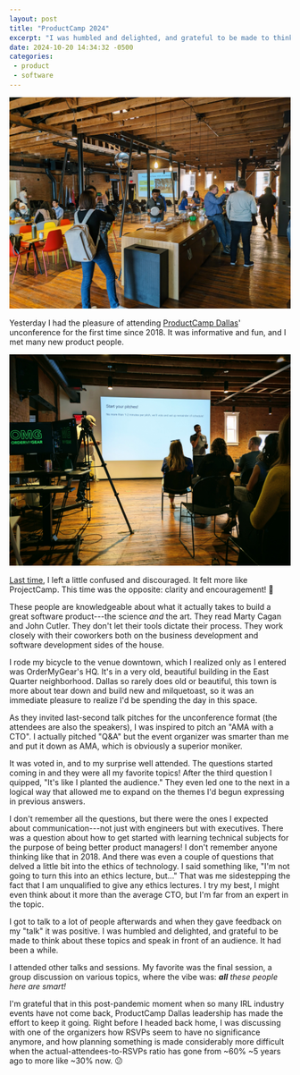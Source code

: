 ```yaml
---
layout: post
title: "ProductCamp 2024"
excerpt: "I was humbled and delighted, and grateful to be made to think about these topics and speak in front of an audience. It had been a while."
date: 2024-10-20 14:34:32 -0500
categories: 
 - product
 - software
---
```


![](/assets/2024/10/PXL_20241019_152223823.jpg)

Yesterday I had the pleasure of attending [ProductCamp Dallas](https://www.linkedin.com/company/productcampdallas/)' unconference for the first time since 2018. It was informative and fun, and I met many new product people.

![](/assets/2024/10/PXL_20241019_154503448.jpg)

[Last time](/2018/03/11/product-camp/), I left a little confused and discouraged. It felt more like ProjectCamp. This time was the opposite: clarity and encouragement! 🥳

These people are knowledgeable about what it actually takes to build a great software product---the science _and_ the art. They read Marty Cagan and John Cutler. They don't let their tools dictate their process. They work closely with their coworkers both on the business development and software development sides of the house.

I rode my bicycle to the venue downtown, which I realized only as I entered was OrderMyGear's HQ. It's in a very old, beautiful building in the East Quarter neighborhood. Dallas so rarely does old or beautiful, this town is more about tear down and build new and milquetoast, so it was an immediate pleasure to realize I'd be spending the day in this space.

As they invited last-second talk pitches for the unconference format (the attendees are also the speakers), I was inspired to pitch an "AMA with a CTO". I actually pitched "Q&A" but the event organizer was smarter than me and put it down as AMA, which is obviously a superior moniker.

It was voted in, and to my surprise well attended. The questions started coming in and they were all my favorite topics! After the third question I quipped, "It's like I planted the audience." They even led one to the next in a logical way that allowed me to expand on the themes I'd begun expressing in previous answers.

I don't remember all the questions, but there were the ones I expected about communication---not just with engineers but with executives. There was a question about how to get started with learning technical subjects for the purpose of being better product managers! I don't remember anyone thinking like that in 2018. And there was even a couple of questions that delved a little bit into the ethics of technology. I said something like, "I'm not going to turn this into an ethics lecture, but..." That was me sidestepping the fact that I am unqualified to give any ethics lectures. I try my best, I might even think about it more than the average CTO, but I'm far from an expert in the topic. 

I got to talk to a lot of people afterwards and when they gave feedback on my "talk" it was positive. I was humbled and delighted, and grateful to be made to think about these topics and speak in front of an audience. It had been a while.

I attended other talks and sessions. My favorite was the final session, a group discussion on various topics, where the vibe was: _**all** these people here are smart!_

I'm grateful that in this post-pandemic moment when so many IRL industry events have not come back, ProductCamp Dallas leadership has made the effort to keep it going. Right before I headed back home, I was discussing with one of the organizers how RSVPs seem to have no significance anymore, and how planning something is made considerably more difficult when the actual-attendees-to-RSVPs ratio has gone from ~60% ~5 years ago to more like ~30% now. 😕
